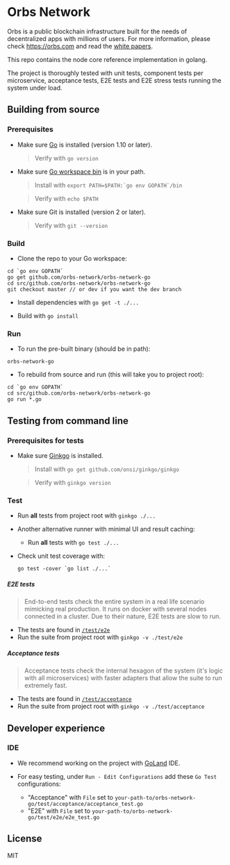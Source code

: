 # Orbs Network

Orbs is a public blockchain infrastructure built for the needs of decentralized apps with millions of users. For more information, please check https://orbs.com and read the [white papers](https://orbs.com/white-papers).

This repo contains the node core reference implementation in golang.

The project is thoroughly tested with unit tests, component tests per microservice, acceptance tests, E2E tests and E2E stress tests running the system under load.

## Building from source

### Prerequisites

* Make sure [Go](https://golang.org/doc/install) is installed (version 1.10 or later).
  
  > Verify with `go version`

* Make sure [Go workspace bin](https://stackoverflow.com/questions/42965673/cant-run-go-bin-in-terminal) is in your path.
  
  > Install with ``export PATH=$PATH:`go env GOPATH`/bin``
  
  > Verify with `echo $PATH`

* Make sure Git is installed (version 2 or later).
  
  > Verify with `git --version`

### Build

* Clone the repo to your Go workspace:
```
cd `go env GOPATH`
go get github.com/orbs-network/orbs-network-go
cd src/github.com/orbs-network/orbs-network-go
git checkout master // or dev if you want the dev branch
```

* Install dependencies with `go get -t ./...`

* Build with `go install`

### Run

* To run the pre-built binary (should be in path):
```
orbs-network-go
```

* To rebuild from source and run (this will take you to project root):
```
cd `go env GOPATH`
cd src/github.com/orbs-network/orbs-network-go
go run *.go
```

## Testing from command line

### Prerequisites for tests

* Make sure [Ginkgo](http://onsi.github.io/ginkgo/#getting-ginkgo) is installed.
  
  > Install with `go get github.com/onsi/ginkgo/ginkgo`
  
  > Verify with `ginkgo version`

### Test

* Run **all** tests from project root with `ginkgo ./...`

* Another alternative runner with minimal UI and result caching:

  * Run **all** tests with `go test ./...`
  
* Check unit test coverage with:
    ```
    go test -cover `go list ./...`
    ```

##### E2E tests

> End-to-end tests check the entire system in a real life scenario mimicking real production. It runs on docker with several nodes connected in a cluster. Due to their nature, E2E tests are slow to run.

* The tests are found in [`/test/e2e`](test/e2e)
* Run the suite from project root with `ginkgo -v ./test/e2e`

##### Acceptance tests

> Acceptance tests check the internal hexagon of the system (it's logic with all microservices) with faster adapters that allow the suite to run extremely fast.  

* The tests are found in [`/test/acceptance`](test/acceptance)
* Run the suite from project root with `ginkgo -v ./test/acceptance`

## Developer experience

### IDE

* We recommend working on the project with [GoLand](https://www.jetbrains.com/go/) IDE.

* For easy testing, under `Run - Edit Configurations` add these `Go Test` configurations:
  * "Acceptance" with `File` set to `your-path-to/orbs-network-go/test/acceptance/acceptance_test.go`
  * "E2E" with `File` set to `your-path-to/orbs-network-go/test/e2e/e2e_test.go`

## License

MIT